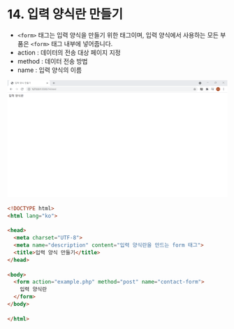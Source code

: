 # 14. 입력 양식란 만들기
- `<form>` 태그는 입력 양식을 만들기 위한 태그이며, 입력 양식에서 사용하는 모든 부품은 `<form>` 태그 내부에 넣어줍니다.
- action : 데이터의 전송 대상 페이지 지정
- method : 데이터 전송 방법 
- name : 입력 양식의 이름  
  
![입력 양식란 만들기](img/14.png)
```html
<!DOCTYPE html>
<html lang="ko">

<head>
  <meta charset="UTF-8">
  <meta name="description" content="입력 양식란을 만드는 form 태그">
  <title>입력 양식 만들기</title>
</head>

<body>
  <form action="example.php" method="post" name="contact-form">
    입력 양식란
  </form>
</body>

</html>
```